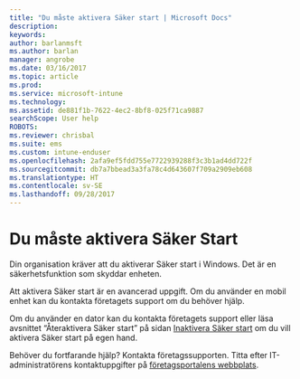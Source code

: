 ```yaml
---
title: "Du måste aktivera Säker start | Microsoft Docs"
description: 
keywords: 
author: barlanmsft
ms.author: barlan
manager: angrobe
ms.date: 03/16/2017
ms.topic: article
ms.prod: 
ms.service: microsoft-intune
ms.technology: 
ms.assetid: de881f1b-7622-4ec2-8bf8-025f71ca9887
searchScope: User help
ROBOTS: 
ms.reviewer: chrisbal
ms.suite: ems
ms.custom: intune-enduser
ms.openlocfilehash: 2afa9ef5fdd755e7722939288f3c3b1ad4dd722f
ms.sourcegitcommit: db7a7bbead3a3fa78c4d643607f709a2909eb608
ms.translationtype: HT
ms.contentlocale: sv-SE
ms.lasthandoff: 09/28/2017
---
```

# <a name="you-need-to-enable-secure-boot"></a>Du måste aktivera Säker Start

Din organisation kräver att du aktiverar Säker start i Windows. Det är en säkerhetsfunktion som skyddar enheten.

Att aktivera Säker start är en avancerad uppgift. Om du använder en mobil enhet kan du kontakta företagets support om du behöver hjälp.

Om du använder en dator kan du kontakta företagets support eller läsa avsnittet “Återaktivera Säker start” på sidan [Inaktivera Säker start](https://msdn.microsoft.com/library/windows/hardware/dn898540(v=vs.85).aspx) om du vill aktivera Säker start på egen hand.

Behöver du fortfarande hjälp? Kontakta företagssupporten. Titta efter IT-administratörens kontaktuppgifter på [företagsportalens webbplats](https://portal.manage.microsoft.com).
